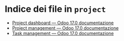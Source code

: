 # Indice dei file in `project`

- [Project dashboard — Odoo 17.0 documentazione](./project_dashboard.md)
- [Project management — Odoo 17.0 documentazione](./project_management.md)
- [Task management — Odoo 17.0 documentazione](./tasks.md)
